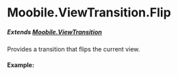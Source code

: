 Moobile.ViewTransition.Flip
================================================================================

##### Extends [Moobile.ViewTransition](../ViewTransition/ViewTransition.md)

Provides a transition that flips the current view.

#### Example:

<div data-example="../../assets/classes/ViewTransition/ViewTransition.Flip.html"></div>